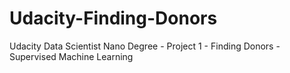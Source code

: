 # Udacity-Finding-Donors
Udacity Data Scientist Nano Degree - Project 1 - Finding Donors - Supervised Machine Learning

